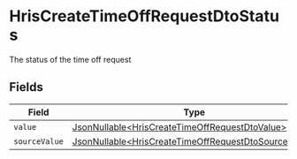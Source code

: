 # HrisCreateTimeOffRequestDtoStatus

The status of the time off request


## Fields

| Field                                                                                                                      | Type                                                                                                                       | Required                                                                                                                   | Description                                                                                                                |
| -------------------------------------------------------------------------------------------------------------------------- | -------------------------------------------------------------------------------------------------------------------------- | -------------------------------------------------------------------------------------------------------------------------- | -------------------------------------------------------------------------------------------------------------------------- |
| `value`                                                                                                                    | [JsonNullable\<HrisCreateTimeOffRequestDtoValue>](../../models/components/HrisCreateTimeOffRequestDtoValue.md)             | :heavy_minus_sign:                                                                                                         | N/A                                                                                                                        |
| `sourceValue`                                                                                                              | [JsonNullable\<HrisCreateTimeOffRequestDtoSourceValue>](../../models/components/HrisCreateTimeOffRequestDtoSourceValue.md) | :heavy_minus_sign:                                                                                                         | N/A                                                                                                                        |